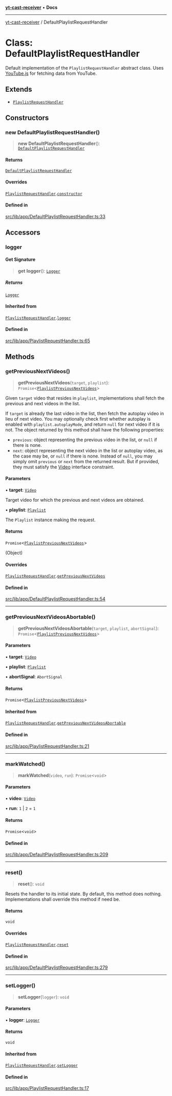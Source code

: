[**yt-cast-receiver**](../README.md) • **Docs**

***

[yt-cast-receiver](../README.md) / DefaultPlaylistRequestHandler

# Class: DefaultPlaylistRequestHandler

Default implementation of the `PlaylistRequestHandler` abstract class.
Uses [YouTube.js](https://github.com/LuanRT/YouTube.js) for fetching data
from YouTube.

## Extends

- [`PlaylistRequestHandler`](PlaylistRequestHandler.md)

## Constructors

### new DefaultPlaylistRequestHandler()

> **new DefaultPlaylistRequestHandler**(): [`DefaultPlaylistRequestHandler`](DefaultPlaylistRequestHandler.md)

#### Returns

[`DefaultPlaylistRequestHandler`](DefaultPlaylistRequestHandler.md)

#### Overrides

[`PlaylistRequestHandler`](PlaylistRequestHandler.md).[`constructor`](PlaylistRequestHandler.md#constructors)

#### Defined in

[src/lib/app/DefaultPlaylistRequestHandler.ts:33](https://github.com/patrickkfkan/yt-cast-receiver/blob/e384300201bf276a725286875fe0fb4b45f5c05f/src/lib/app/DefaultPlaylistRequestHandler.ts#L33)

## Accessors

### logger

#### Get Signature

> **get** **logger**(): [`Logger`](../interfaces/Logger.md)

##### Returns

[`Logger`](../interfaces/Logger.md)

#### Inherited from

[`PlaylistRequestHandler`](PlaylistRequestHandler.md).[`logger`](PlaylistRequestHandler.md#logger)

#### Defined in

[src/lib/app/PlaylistRequestHandler.ts:65](https://github.com/patrickkfkan/yt-cast-receiver/blob/e384300201bf276a725286875fe0fb4b45f5c05f/src/lib/app/PlaylistRequestHandler.ts#L65)

## Methods

### getPreviousNextVideos()

> **getPreviousNextVideos**(`target`, `playlist`): `Promise`\<[`PlaylistPreviousNextVideos`](../interfaces/PlaylistPreviousNextVideos.md)\>

Given `target` video that resides in `playlist`, implementations shall fetch
the previous and next videos in the list.

If `target` is already the last video in the list, then fetch the autoplay video
in lieu of next video. You may optionally check first whether autoplay is enabled
with `playlist.autoplayMode`, and return `null` for next video if it is not.
The object returned by this method shall have the following properties:
- `previous`: object representing the previous video in the list, or `null` if there is none.
- `next`: object representing the next video in the list or autoplay video, as the case may be, or `null` if there is none.
Instead of `null`, you may simply omit `previous` or `next` from the returned result. But if provided, they
must satisfy the [Video](../interfaces/Video.md) interface constraint.

#### Parameters

• **target**: [`Video`](../interfaces/Video.md)

Target video for which the previous and next videos are obtained.

• **playlist**: [`Playlist`](Playlist.md)

The `Playlist` instance making the request.

#### Returns

`Promise`\<[`PlaylistPreviousNextVideos`](../interfaces/PlaylistPreviousNextVideos.md)\>

(Object)

#### Overrides

[`PlaylistRequestHandler`](PlaylistRequestHandler.md).[`getPreviousNextVideos`](PlaylistRequestHandler.md#getpreviousnextvideos)

#### Defined in

[src/lib/app/DefaultPlaylistRequestHandler.ts:54](https://github.com/patrickkfkan/yt-cast-receiver/blob/e384300201bf276a725286875fe0fb4b45f5c05f/src/lib/app/DefaultPlaylistRequestHandler.ts#L54)

***

### getPreviousNextVideosAbortable()

> **getPreviousNextVideosAbortable**(`target`, `playlist`, `abortSignal`): `Promise`\<[`PlaylistPreviousNextVideos`](../interfaces/PlaylistPreviousNextVideos.md)\>

#### Parameters

• **target**: [`Video`](../interfaces/Video.md)

• **playlist**: [`Playlist`](Playlist.md)

• **abortSignal**: `AbortSignal`

#### Returns

`Promise`\<[`PlaylistPreviousNextVideos`](../interfaces/PlaylistPreviousNextVideos.md)\>

#### Inherited from

[`PlaylistRequestHandler`](PlaylistRequestHandler.md).[`getPreviousNextVideosAbortable`](PlaylistRequestHandler.md#getpreviousnextvideosabortable)

#### Defined in

[src/lib/app/PlaylistRequestHandler.ts:21](https://github.com/patrickkfkan/yt-cast-receiver/blob/e384300201bf276a725286875fe0fb4b45f5c05f/src/lib/app/PlaylistRequestHandler.ts#L21)

***

### markWatched()

> **markWatched**(`video`, `run`): `Promise`\<`void`\>

#### Parameters

• **video**: [`Video`](../interfaces/Video.md)

• **run**: `1` \| `2` = `1`

#### Returns

`Promise`\<`void`\>

#### Defined in

[src/lib/app/DefaultPlaylistRequestHandler.ts:209](https://github.com/patrickkfkan/yt-cast-receiver/blob/e384300201bf276a725286875fe0fb4b45f5c05f/src/lib/app/DefaultPlaylistRequestHandler.ts#L209)

***

### reset()

> **reset**(): `void`

Resets the handler to its initial state. By default, this method does nothing.
Implementations shall override this method if need be.

#### Returns

`void`

#### Overrides

[`PlaylistRequestHandler`](PlaylistRequestHandler.md).[`reset`](PlaylistRequestHandler.md#reset)

#### Defined in

[src/lib/app/DefaultPlaylistRequestHandler.ts:279](https://github.com/patrickkfkan/yt-cast-receiver/blob/e384300201bf276a725286875fe0fb4b45f5c05f/src/lib/app/DefaultPlaylistRequestHandler.ts#L279)

***

### setLogger()

> **setLogger**(`logger`): `void`

#### Parameters

• **logger**: [`Logger`](../interfaces/Logger.md)

#### Returns

`void`

#### Inherited from

[`PlaylistRequestHandler`](PlaylistRequestHandler.md).[`setLogger`](PlaylistRequestHandler.md#setlogger)

#### Defined in

[src/lib/app/PlaylistRequestHandler.ts:17](https://github.com/patrickkfkan/yt-cast-receiver/blob/e384300201bf276a725286875fe0fb4b45f5c05f/src/lib/app/PlaylistRequestHandler.ts#L17)
